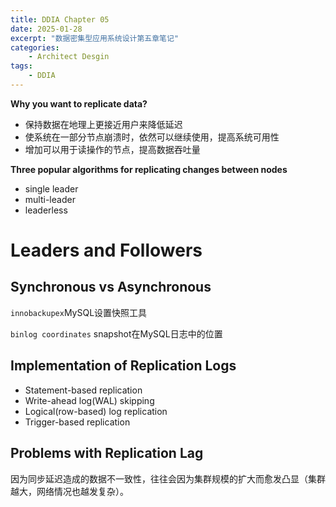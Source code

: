 ```yaml
---
title: DDIA Chapter 05
date: 2025-01-28
excerpt: "数据密集型应用系统设计第五章笔记"
categories:
	- Architect Desgin
tags:
	- DDIA
---
```




**Why you want to replicate data?**

- 保持数据在地理上更接近用户来降低延迟
- 使系统在一部分节点崩溃时，依然可以继续使用，提高系统可用性
- 增加可以用于读操作的节点，提高数据吞吐量

**Three popular algorithms for replicating changes between nodes**

- single leader
- multi-leader
- leaderless

# Leaders and Followers

## Synchronous vs Asynchronous

`innobackupex`MySQL设置快照工具

`binlog coordinates` snapshot在MySQL日志中的位置

## Implementation of Replication Logs

- Statement-based replication
- Write-ahead log(WAL) skipping
- Logical(row-based) log replication
- Trigger-based replication

## Problems with Replication Lag

因为同步延迟造成的数据不一致性，往往会因为集群规模的扩大而愈发凸显（集群越大，网络情况也越发复杂）。